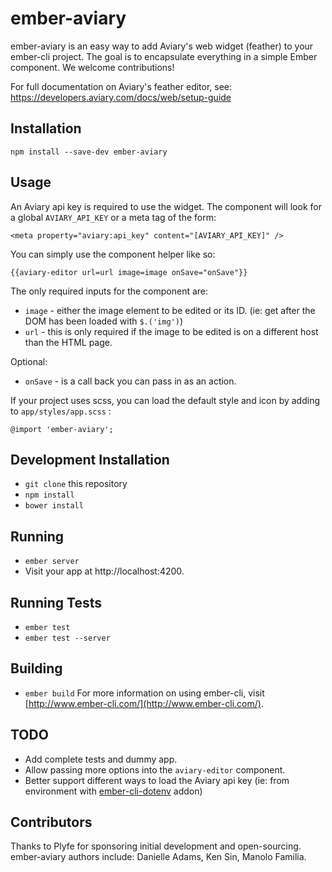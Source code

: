 # ember-aviary

ember-aviary is an easy way to add Aviary's web widget (feather) to your ember-cli project. The goal is to encapsulate everything in a simple Ember component. We welcome contributions!

For full documentation on Aviary's feather editor, see: https://developers.aviary.com/docs/web/setup-guide

## Installation

`npm install --save-dev ember-aviary`

## Usage

An Aviary api key is required to use the widget. The component will look for a global `AVIARY_API_KEY` or a meta tag of the form:  

```
<meta property="aviary:api_key" content="[AVIARY_API_KEY]" />
```

You can simply use the component helper like so:


```
{{aviary-editor url=url image=image onSave="onSave"}}
```

The only required inputs for the component are:

* `image` - either the image element to be edited or its ID. (ie: get after the DOM has been loaded with `$.('img')`)
* `url` - this is only required if the image to be edited is on a different host than the HTML page.

Optional:

* `onSave` - is a call back you can pass in as an action.


If your project uses scss, you can load the default style and icon by adding to `app/styles/app.scss` :

```
@import 'ember-aviary';
```

## Development Installation

* `git clone` this repository
* `npm install`
* `bower install`

## Running

* `ember server`
* Visit your app at http://localhost:4200.

## Running Tests

* `ember test`
* `ember test --server`

## Building

* `ember build`
For more information on using ember-cli, visit [http://www.ember-cli.com/](http://www.ember-cli.com/).

## TODO

* Add complete tests and dummy app.
* Allow passing more options into the `aviary-editor` component.
* Better support different ways to load the Aviary api key (ie: from environment with [ember-cli-dotenv](https://github.com/fivetanley/ember-cli-dotenv) addon)

## Contributors

Thanks to Plyfe for sponsoring initial development and open-sourcing. ember-aviary authors include: Danielle Adams, Ken Sin, Manolo Familia.
